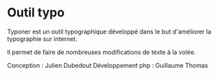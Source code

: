 Outil typo
===

Typoner est un outil typographique développé dans le but d'améliorer la typographie sur internet.

Il permet de faire de nombreuses modifications de texte à la volée.

Conception : Julien Dubedout
Développement php : Guillaume Thomas
